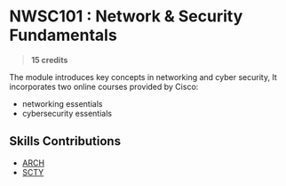 # NWSC101 : Network & Security Fundamentals

> **15 credits**

The module introduces key concepts in networking and cyber security, 
It incorporates two online courses provided by Cisco:

* networking essentials
* cybersecurity essentials

## Skills Contributions

- [ARCH](../skills/arch.md)
- [SCTY](../skills/scty.md)
